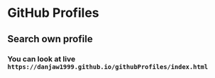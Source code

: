 # GitHub Profiles

## Search own profile

### You can look at live `https://danjaw1999.github.io/githubProfiles/index.html`
